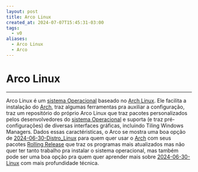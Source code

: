 ```yaml
---
layout: post
title: Arco Linux
created_at: 2024-07-07T15:45:31-03:00
tags:
  - v0
aliases:
  - Arco Linux
  - Arco
---
```

# Arco Linux
----

Arco Linux é um [sistema Operacional](api/2024/06/30/2024-06-30-Sistema_Operacional.md) baseado no [Arch Linux](api/2024/06/30/2024-06-30-Arch_Linux.md). Ele facilita a instalação do [Arch](api/2024/06/30/2024-06-30-Arch_Linux.md), traz algumas ferramentas pra auxiliar a configuração, traz um repositório do próprio Arco Linux que traz pacotes personalizados pelos desenvolvedores do [sistema Operacional](api/2024/06/30/2024-06-30-Sistema_Operacional.md) e suporta (e traz pré-configurações) de diversas interfaces gráficas, incluindo Tiling Windows Managers. Dados essas caractéristicas, o Arco se mostra uma boa opção de [2024-06-30-Distro_Linux](api/2024/06/30/2024-06-30-Distro_Linux.md) para quem quer usar o [Arch](api/2024/06/30/2024-06-30-Arch_Linux.md) com seus pacotes [Rolling Release](Rolling%20Release) que traz os programas mais atualizados mas não quer ter tanto trabalho pra instalar o sistema operacional, mas também pode ser uma boa opção pra quem quer aprender mais sobre [2024-06-30-Linux](api/2024/06/30/2024-06-30-Linux.md) com mais profundidade técnica.